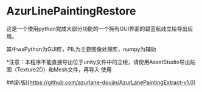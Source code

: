 # AzurLinePaintingRestore

这是一个使用python完成大部分功能的一个拥有GUI界面的碧蓝航线立绘导出应用。

其中wxPython为GUI库，PIL为主要图像处理库，numpy为辅助

*注意：本程序不能直接导出位于unity文件中的立绘，请使用AssetStudio导出贴图（Texture2D）和Mesh文件，再导入
使用

##(新版)[https://github.com/azurlane-doujin/AzurLanePaintingExtract-v1.0]

